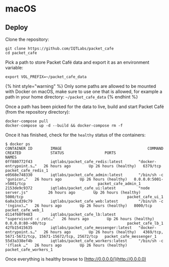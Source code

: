 # macOS

## Deploy

Clone the repository:

```text
git clone https://github.com/IQTLabs/packet_cafe
cd packet_cafe
```

Pick a path to store Packet Café data and export it as an environment variable:

```text
export VOL_PREFIX=~/packet_cafe_data
```

{% hint style="warning" %}
 Only some paths are allowed to be mounted with Docker on macOS, make sure to use one that is allowed, for example a path in your home directory: `~/packet_cafe_data`
{% endhint %}

Once a path has been picked for the data to live, build and start Packet Café \(from the repository directory\):

```text
docker-compose pull
docker-compose up -d --build && docker-compose rm -f
```

Once it has finished, check for the `healthy` status of the containers:

```text
$ docker ps
CONTAINER ID        IMAGE                                      COMMAND                  CREATED             STATUS                  PORTS                                                 NAMES
0ff880772f43        iqtlabs/packet_cafe_redis:latest       "docker-entrypoint.s…"   26 hours ago        Up 26 hours (healthy)   6379/tcp                                              packet_cafe_redis_1
e0568e748330        iqtlabs/packet_cafe_admin:latest       "/bin/sh -c 'gunicor…"   26 hours ago        Up 26 hours (healthy)   0.0.0.0:5001->5001/tcp                                packet_cafe_admin_1
2153de9c9372        iqtlabs/packet_cafe_ui:latest          "node server.js"         26 hours ago        Up 26 hours (healthy)   5000/tcp                                              packet_cafe_ui_1
6a0a3cd39c79        iqtlabs/packet_cafe_web:latest         "/bin/sh -c '(nginx)…"   26 hours ago        Up 26 hours (healthy)   8000/tcp                                              packet_cafe_web_1
d114f60f9483        iqtlabs/packet_cafe_lb:latest          "supervisord -c /etc…"   26 hours ago        Up 26 hours (healthy)   0.0.0.0:80->80/tcp                                    packet_cafe_lb_1
42fb15415635        iqtlabs/packet_cafe_messenger:latest   "docker-entrypoint.s…"   26 hours ago        Up 26 hours (healthy)   4369/tcp, 5671-5672/tcp, 15671-15672/tcp, 25672/tcp   packet_cafe_messenger_1
55d3a338ef4b        iqtlabs/packet_cafe_workers:latest     "/bin/sh -c '(flask …"   26 hours ago        Up 26 hours (healthy)                                                         packet_cafe_workers_1
```

Once everything is healthy browse to [http://0.0.0.0/](http://0.0.0.0)



